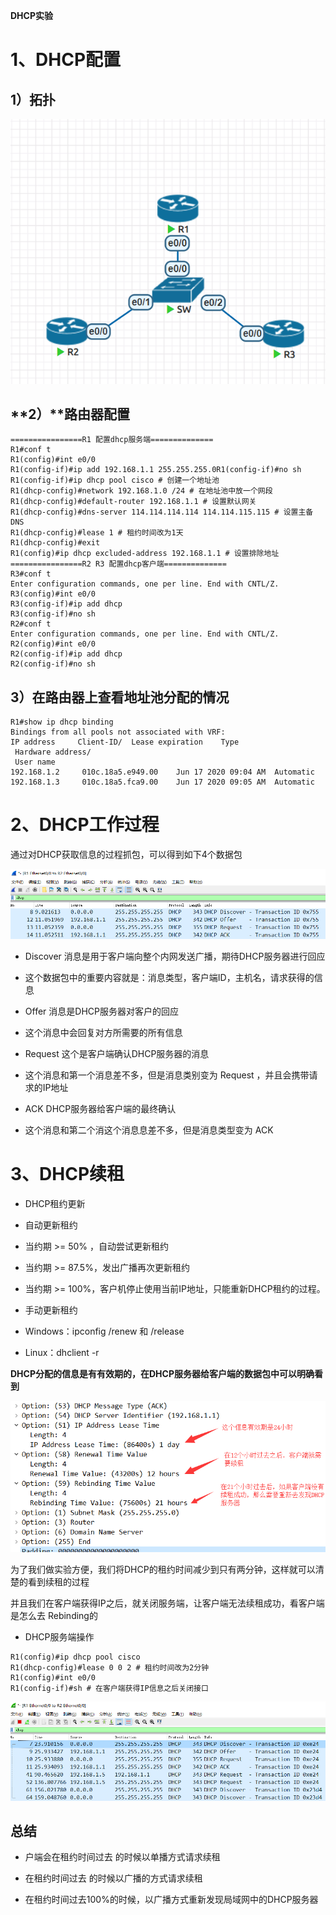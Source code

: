 **DHCP实验**

# 1、DHCP配置

## **1）拓扑**

![](images/WEBRESOURCE5881f98cb1615eea9992a548ba2b2629截图.png)

## **2）**路由器配置

```
================R1 配置dhcp服务端==============
R1#conf t
R1(config)#int e0/0
R1(config-if)#ip add 192.168.1.1 255.255.255.0R1(config-if)#no sh
R1(config-if)#ip dhcp pool cisco # 创建一个地址池
R1(dhcp-config)#network 192.168.1.0 /24 # 在地址池中放一个网段
R1(dhcp-config)#default-router 192.168.1.1 # 设置默认网关
R1(dhcp-config)#dns-server 114.114.114.114 114.114.115.115 # 设置主备DNS
R1(dhcp-config)#lease 1 # 租约时间改为1天
R1(dhcp-config)#exit
R1(config)#ip dhcp excluded-address 192.168.1.1 # 设置排除地址
================R2 R3 配置dhcp客户端==============
R3#conf t
Enter configuration commands, one per line. End with CNTL/Z.
R3(config)#int e0/0
R3(config-if)#ip add dhcp
R3(config-if)#no sh
R2#conf t
Enter configuration commands, one per line. End with CNTL/Z.
R2(config)#int e0/0
R2(config-if)#ip add dhcp
R2(config-if)#no sh
```

## 3）在路由器上查看地址池分配的情况

```
R1#show ip dhcp binding
Bindings from all pools not associated with VRF:
IP address     Client-ID/  Lease expiration    Type
 Hardware address/
 User name
192.168.1.2     010c.18a5.e949.00    Jun 17 2020 09:04 AM  Automatic
192.168.1.3     010c.18a5.fca9.00    Jun 17 2020 09:05 AM  Automatic
```

# 2、DHCP工作过程

通过对DHCP获取信息的过程抓包，可以得到如下4个数据包

![](images/WEBRESOURCE4648b9653570c05d808c8c49eba6effc截图.png)

- Discover 消息是用于客户端向整个内网发送广播，期待DHCP服务器进行回应

- 这个数据包中的重要内容就是：消息类型，客户端ID，主机名，请求获得的信息

- Offer 消息是DHCP服务器对客户的回应

- 这个消息中会回复对方所需要的所有信息

- Request 这个是客户端确认DHCP服务器的消息

- 这个消息和第一个消息差不多，但是消息类别变为 Request ，并且会携带请求的IP地址

- ACK DHCP服务器给客户端的最终确认

- 这个消息和第二个消这个消息息差不多，但是消息类型变为 ACK

# 3、DHCP续租

- DHCP租约更新

- 自动更新租约

- 当约期 >= 50% ，自动尝试更新租约

- 当约期 >= 87.5%，发出广播再次更新租约

- 当约期 >= 100%，客户机停止使用当前IP地址，只能重新DHCP租约的过程。

- 手动更新租约

- Windows：ipconfig /renew 和 /release

- Linux：dhclient -r

**DHCP分配的信息是有有效期的，在DHCP服务器给客户端的数据包中可以明确看到**

![](images/WEBRESOURCE46ec2e73dd8e7d0d2179d90635188bca截图.png)

为了我们做实验方便，我们将DHCP的租约时间减少到只有两分钟，这样就可以清楚的看到续租的过程

并且我们在客户端获得IP之后，就关闭服务端，让客户端无法续租成功，看客户端是怎么去 Rebinding的

- DHCP服务端操作

```
R1(config)#ip dhcp pool cisco
R1(dhcp-config)#lease 0 0 2 # 租约时间改为2分钟
R1(config)#int e0/0
R1(config-if)#sh # 在客户端获得IP信息之后关闭接口
```

![](images/WEBRESOURCE64bdbe06cc56e4de8458e641baf2cd2b截图.png)

## 总结

- 户端会在租约时间过去 的时候以单播方式请求续租

- 在租约时间过去 的时候以广播的方式请求续租

- 在租约时间过去100%的时候，以广播方式重新发现局域网中的DHCP服务器